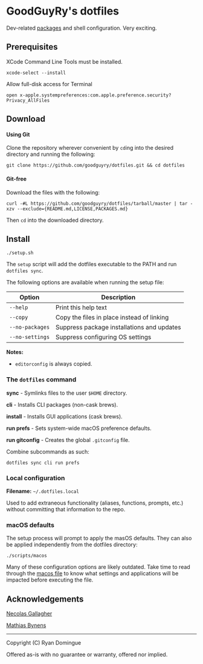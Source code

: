 # GoodGuyRy's dotfiles

Dev-related [packages](scripts/) and shell configuration. Very exciting.


## Prerequisites

XCode Command Line Tools must be installed.

```shell
xcode-select --install
```

Allow full-disk access for Terminal

```shell
open x-apple.systempreferences:com.apple.preference.security?Privacy_AllFiles
```

## Download

#### Using Git

Clone the repository wherever convenient by ```cd```ing into the desired directory and running the following:

```shell
git clone https://github.com/goodguyry/dotfiles.git && cd dotfiles
```

#### Git-free

Download the files with the following:

```shell
curl -#L https://github.com/goodguyry/dotfiles/tarball/master | tar -xzv --exclude={README.md,LICENSE,PACKAGES.md}
```

Then ```cd``` into the downloaded directory.

## Install

```shell
./setup.sh
```

The `setup` script will add the dotfiles executable to the PATH and run `dotfiles sync`.

The following options are available when running the setup file:

| Option          | Description                                |
|-----------------|--------------------------------------------|
| `--help`        | Print this help text                       |
| `--copy`        | Copy the files in place instead of linking |
| `--no-packages` | Suppress package installations and updates |
| `--no-settings` | Suppress configuring OS settings           |

**Notes:**
- `editorconfig` is always copied.

### The `dotfiles` command

**sync** - Symlinks files to the user `$HOME` directory.

**cli** - Installs CLI packages (non-cask brews).

**install** - Installs GUI applications (cask brews).

**run prefs** - Sets system-wide macOS preference defaults.

**run gitconfig** - Creates the global `.gitconfig` file.

Combine subcommands as such:

```shell
dotfiles sync cli run prefs
```

### Local configuration

**Filename:** `~/.dotfiles.local`

Used to add extraneous functionality (aliases, functions, prompts, etc.) without committing that information to the repo.

### macOS defaults

The setup process will prompt to apply the masOS defaults. They can also be applied independently from the dotfiles directory:

```shell
./scripts/macos
```

Many of these configuration options are likely outdated. Take time to read through the [macos file](scripts/macos) to know what settings and applications will be impacted before executing the file.

## Acknowledgements

[Necolas Gallagher](http://github.com/necolas/dotfiles)

[Mathias Bynens](http://github.com/mathiasbynens/dotfiles)

---

Copyright (C) Ryan Domingue

Offered as-is with no guarantee or warranty, offered nor implied.
